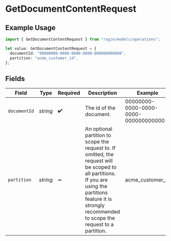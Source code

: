 # GetDocumentContentRequest

## Example Usage

```typescript
import { GetDocumentContentRequest } from "ragie/models/operations";

let value: GetDocumentContentRequest = {
  documentId: "00000000-0000-0000-0000-000000000000",
  partition: "acme_customer_id",
};
```

## Fields

| Field                                                                                                                                                                                                            | Type                                                                                                                                                                                                             | Required                                                                                                                                                                                                         | Description                                                                                                                                                                                                      | Example                                                                                                                                                                                                          |
| ---------------------------------------------------------------------------------------------------------------------------------------------------------------------------------------------------------------- | ---------------------------------------------------------------------------------------------------------------------------------------------------------------------------------------------------------------- | ---------------------------------------------------------------------------------------------------------------------------------------------------------------------------------------------------------------- | ---------------------------------------------------------------------------------------------------------------------------------------------------------------------------------------------------------------- | ---------------------------------------------------------------------------------------------------------------------------------------------------------------------------------------------------------------- |
| `documentId`                                                                                                                                                                                                     | *string*                                                                                                                                                                                                         | :heavy_check_mark:                                                                                                                                                                                               | The id of the document.                                                                                                                                                                                          | 00000000-0000-0000-0000-000000000000                                                                                                                                                                             |
| `partition`                                                                                                                                                                                                      | *string*                                                                                                                                                                                                         | :heavy_minus_sign:                                                                                                                                                                                               | An optional partition to scope the request to. If omitted, the request will be scoped to all partitions. If you are using the partitions feature it is strongly recommended to scope the request to a partition. | acme_customer_id                                                                                                                                                                                                 |
